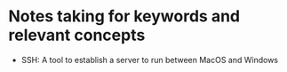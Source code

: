 # Notes taking for keywords and relevant concepts 
- SSH: A tool  to establish a server to run between MacOS and Windows